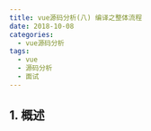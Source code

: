 ```yaml
---
title: vue源码分析(八) 编译之整体流程
date: 2018-10-08
categories:
  - vue源码分析
tags: 
  - vue
  - 源码分析
  - 面试
---
```


## 1. 概述